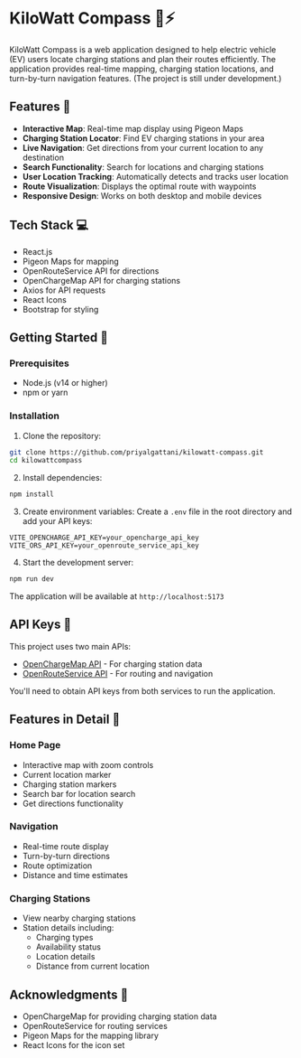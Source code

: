 # KiloWatt Compass 🚗⚡

KiloWatt Compass is a web application designed to help electric vehicle (EV) users locate charging stations and plan their routes efficiently. The application provides real-time mapping, charging station locations, and turn-by-turn navigation features. (The project is still under development.)

## Features 🌟

- **Interactive Map**: Real-time map display using Pigeon Maps
- **Charging Station Locator**: Find EV charging stations in your area
- **Live Navigation**: Get directions from your current location to any destination
- **Search Functionality**: Search for locations and charging stations
- **User Location Tracking**: Automatically detects and tracks user location
- **Route Visualization**: Displays the optimal route with waypoints
- **Responsive Design**: Works on both desktop and mobile devices

## Tech Stack 💻

- React.js
- Pigeon Maps for mapping
- OpenRouteService API for directions
- OpenChargeMap API for charging stations
- Axios for API requests
- React Icons
- Bootstrap for styling

## Getting Started 🚀

### Prerequisites

- Node.js (v14 or higher)
- npm or yarn

### Installation

1. Clone the repository:
```bash
git clone https://github.com/priyalgattani/kilowatt-compass.git
cd kilowattcompass
```

2. Install dependencies:
```bash
npm install
```

3. Create environment variables:
Create a `.env` file in the root directory and add your API keys:
```
VITE_OPENCHARGE_API_KEY=your_opencharge_api_key
VITE_ORS_API_KEY=your_openroute_service_api_key
```

4. Start the development server:
```bash
npm run dev
```

The application will be available at `http://localhost:5173`

## API Keys 🔑

This project uses two main APIs:
- [OpenChargeMap API](https://openchargemap.org/site/develop#api) - For charging station data
- [OpenRouteService API](https://openrouteservice.org/) - For routing and navigation

You'll need to obtain API keys from both services to run the application.

## Features in Detail 📝

### Home Page
- Interactive map with zoom controls
- Current location marker
- Charging station markers
- Search bar for location search
- Get directions functionality

### Navigation
- Real-time route display
- Turn-by-turn directions
- Route optimization
- Distance and time estimates

### Charging Stations
- View nearby charging stations
- Station details including:
  - Charging types
  - Availability status
  - Location details
  - Distance from current location

## Acknowledgments 🙏

- OpenChargeMap for providing charging station data
- OpenRouteService for routing services
- Pigeon Maps for the mapping library
- React Icons for the icon set
